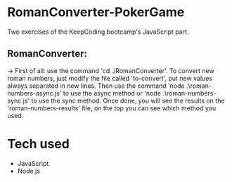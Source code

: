 # RomanConverter-PokerGame
Two exercises of the KeepCoding bootcamp's JavaScript part.

## RomanConverter: 
-> First of all: use the command 'cd ./RomanConverter'.
To convert new roman numbers, just modify the file called 'to-convert', put new values always separated in new lines. 
Then use the command 'node .\roman-numbers-async.js' to use the async method or 'node .\roman-numbers-sync.js' to use the sync method.
Once done, you will see the results on the 'roman-numbers-results' file, on the top you can see which method you used.

# Tech used
+ JavaScript
+ Node.js